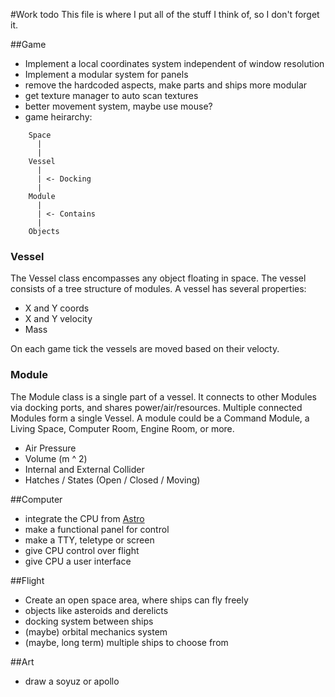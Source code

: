 #Work todo
This file is where I put all of the stuff I think of, so I don't forget it.

##Game
* Implement a local coordinates system independent of window resolution
* Implement a modular system for panels
* remove the hardcoded aspects, make parts and ships more modular
* get texture manager to auto scan textures
* better movement system, maybe use mouse?
* game heirarchy:
```
    Space
      |
      |
    Vessel
      |
      | <- Docking
      |
    Module
      |
      | <- Contains
      |
    Objects
```

### Vessel
The Vessel class encompasses any object floating in space. The vessel
consists of a tree structure of modules. A vessel has several properties:

* X and Y coords
* X and Y velocity
* Mass

On each game tick the vessels are moved based on their velocty.

### Module
The Module class is a single part of a vessel. It connects to other
Modules via docking ports, and shares power/air/resources. Multiple
connected Modules form a single Vessel. A module could be a Command Module, 
a Living Space, Computer Room, Engine Room, or more.

* Air Pressure
* Volume (m ^ 2)
* Internal and External Collider
* Hatches / States (Open / Closed / Moving)

##Computer
* integrate the CPU from [Astro](https://github.com/Goerofmuns/Astro)
* make a functional panel for control
* make a TTY, teletype or screen
* give CPU control over flight
* give CPU a user interface

##Flight
* Create an open space area, where ships can fly freely
* objects like asteroids and derelicts
* docking system between ships
* (maybe) orbital mechanics system
* (maybe, long term) multiple ships to choose from

##Art
* draw a soyuz or apollo


